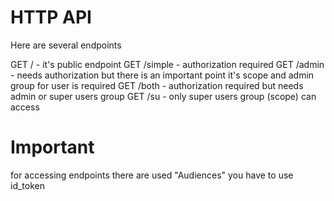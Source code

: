 # HTTP API

Here are several endpoints

GET / - it's public endpoint
GET /simple - authorization required
GET /admin - needs authorization but there is an important point it's scope and admin group for user is required
GET /both - authorization required but needs admin or super users group
GET /su - only super users group (scope) can access

# Important

for accessing endpoints there are used "Audiences" you have to use id_token

